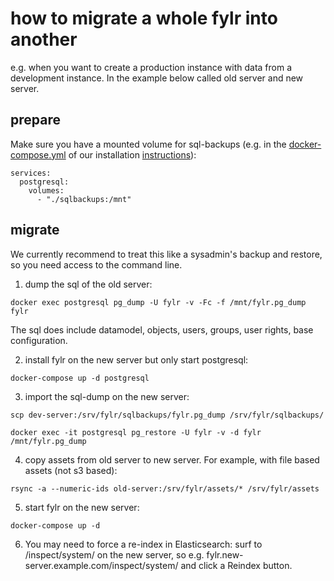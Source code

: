 # how to migrate a whole fylr into another

e.g. when you want to create a production instance with data from a development instance. In the example below called old server and new server.

## prepare

Make sure you have a mounted volume for sql-backups (e.g. in the [docker-compose.yml](https://github.com/programmfabrik/fylr-install/blob/main/docker/docker-compose.yml#L34) of our installation [instructions](https://github.com/programmfabrik/fylr-install/blob/main/docker/README.md)):
```
services:
  postgresql:
    volumes:
      - "./sqlbackups:/mnt"
```

## migrate

We currently recommend to treat this like a sysadmin's backup and restore, so you need access to the command line.

1. dump the sql of the old server:
```
docker exec postgresql pg_dump -U fylr -v -Fc -f /mnt/fylr.pg_dump fylr
```

The sql does include datamodel, objects, users, groups, user rights, base configuration.

2. install fylr on the new server but only start postgresql:
```
docker-compose up -d postgresql
```
3. import the sql-dump on the new server:
```
scp dev-server:/srv/fylr/sqlbackups/fylr.pg_dump /srv/fylr/sqlbackups/

docker exec -it postgresql pg_restore -U fylr -v -d fylr /mnt/fylr.pg_dump
```
4. copy assets from old server to new server. For example, with file based assets (not s3 based):
```
rsync -a --numeric-ids old-server:/srv/fylr/assets/* /srv/fylr/assets
```
5. start fylr on the new server:
```
docker-compose up -d
```
6. You may need to force a re-index in Elasticsearch: surf to /inspect/system/ on the new server, so e.g. fylr.new-server.example.com/inspect/system/ and click a Reindex button.
